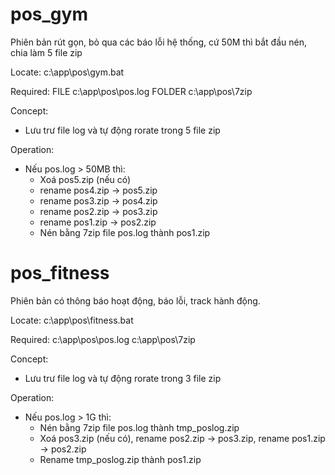 # pos_gym
Phiên bản rút gọn, bỏ qua các báo lỗi hệ thống, cứ 50M thì bắt đầu nén, chia làm 5 file zip

Locate: 
c:\app\pos\gym.bat

Required:
FILE c:\app\pos\pos.log
FOLDER c:\app\pos\7zip

Concept: 
- Lưu trư file log và tự động rorate trong 5 file zip

Operation:
- Nếu pos.log > 50MB thì:
  - Xoá pos5.zip (nếu có)
  - rename pos4.zip -> pos5.zip
  - rename pos3.zip -> pos4.zip
  - rename pos2.zip -> pos3.zip
  - rename pos1.zip -> pos2.zip
  - Nén bằng 7zip file pos.log thành pos1.zip

# pos_fitness
Phiên bản có thông báo hoạt động, báo lỗi, track hành động.

Locate: 
c:\app\pos\fitness.bat

Required:
c:\app\pos\pos.log
c:\app\pos\7zip

Concept: 
- Lưu trư file log và tự động rorate trong 3 file zip

Operation:
- Nếu pos.log > 1G thì:
  - Nén bằng 7zip file pos.log thành tmp_poslog.zip
  - Xoá pos3.zip (nếu có), rename pos2.zip -> pos3.zip, rename pos1.zip -> pos2.zip
  - Rename tmp_poslog.zip thành pos1.zip
